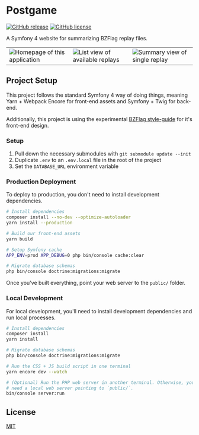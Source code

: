 # Postgame

[![GitHub release](https://img.shields.io/github/v/release/allejo/postgame?include_prereleases)](https://github.com/allejo/postgame/releases/latest)
[![GitHub license](https://img.shields.io/github/license/allejo/postgame)](https://github.com/allejo/postgame/blob/master/LICENSE.md)

A Symfony 4 website for summarizing BZFlag replay files.

<table>
<tr>
<td><img src="./github/assets/postgame-homepage.jpg" alt="Homepage of this application"></td>
<td><img src="./github/assets/postgame-replay-list.jpg" alt="List view of available replays"></td>
<td><img src="./github/assets/postgame-replay-show.jpg" alt="Summary view of single replay"></td>
</tr>
</table>

## Project Setup

This project follows the standard Symfony 4 way of doing things, meaning Yarn + Webpack Encore for front-end assets and Symfony + Twig for back-end.

Additionally, this project is using the experimental [BZFlag style-guide](https://github.com/BZFlag-Dev/style-guide) for it's front-end design.

### Setup

1. Pull down the necessary submodules with `git submodule update --init`
2. Duplicate `.env` to an `.env.local` file in the root of the project
3. Set the `DATABASE_URL` environment variable

### Production Deployment

To deploy to production, you don't need to install development dependencies.

```bash
# Install dependencies
composer install --no-dev --optimize-autoloader
yarn install --production

# Build our front-end assets
yarn build

# Setup Symfony cache
APP_ENV=prod APP_DEBUG=0 php bin/console cache:clear

# Migrate database schemas
php bin/console doctrine:migrations:migrate
```

Once you've built everything, point your web server to the `public/` folder.

### Local Development

For local development, you'll need to install development dependencies and run local processes.

```bash
# Install dependencies
composer install
yarn install

# Migrate database schemas
php bin/console doctrine:migrations:migrate

# Run the CSS + JS build script in one terminal
yarn encore dev --watch

# (Optional) Run the PHP web server in another terminal. Otherwise, you'll
# need a local web server pointing to `public/`.
bin/console server:run
```

## License

[MIT](./LICENSE.md)
